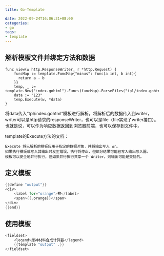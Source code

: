```yaml
---
title: Go-Template

date: 2022-09-24T16:06:31+08:00
categories:
- go
tags:
- template
---
```

## 解析模板文件并绑定方法和数据
```golang
func view(w http.ResponseWriter, r *http.Request) {
	funcMap := template.FuncMap{"minus": func(a int, b int){
	  return a - b
	}}
	temp, _ := template.New("index.gohtml").Funcs(funcMap).ParseFiles("tpl/index.gohtml")
	data := "123"
	temp.Execute(w, *data)
}
```
将data传入“tpl/index.gohtml”模板进行解析，将解析后的数据传入到writer，writer可以是http请求的responseWriter，也可以是file（file实现了writer接口）。
也就是说，可以作为响应数据返回到浏览器前端，也可以保存到文件中。

template的Execute方法的文档：
```
Execute 将已解析的模板应用于指定的数据对象，并将输出写入 wr。
如果执行模板或写入其输出时发生错误，执行将停止，但部分结果可能已写入输出写入器。
模板可以安全地并行执行，但如果并行执行共享一个 Writer，则输出可能是交错的。
```

## 定义模板

```go
{{define "output"}}
<div>
    <label for="orange">橙</label>
    <span>{{.orange}}</span>
</div>
{{end}}
```

## 使用模板
```go
<fieldset>
    <legend>原神材料合成计算器</legend>
    {{template "output" .}}
</fieldset>
```

